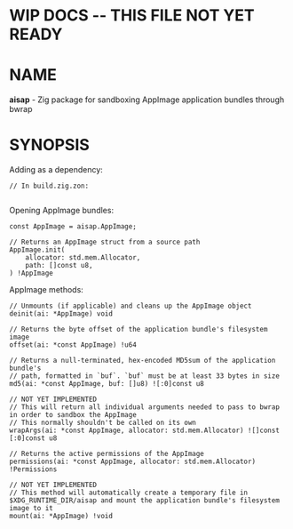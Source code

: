 # WIP DOCS -- THIS FILE NOT YET READY

# NAME

**aisap** - Zig package for sandboxing AppImage application bundles through bwrap

# SYNOPSIS

Adding as a dependency:

```zig
// In build.zig.zon:


```

Opening AppImage bundles:

```zig
const AppImage = aisap.AppImage;

// Returns an AppImage struct from a source path
AppImage.init(
    allocator: std.mem.Allocator,
    path: []const u8,
) !AppImage
```

AppImage methods:

```zig
// Unmounts (if applicable) and cleans up the AppImage object
deinit(ai: *AppImage) void

// Returns the byte offset of the application bundle's filesystem image
offset(ai: *const AppImage) !u64

// Returns a null-terminated, hex-encoded MD5sum of the application bundle's
// path, formatted in `buf`. `buf` must be at least 33 bytes in size
md5(ai: *const AppImage, buf: []u8) ![:0]const u8

// NOT YET IMPLEMENTED
// This will return all individual arguments needed to pass to bwrap in order to sandbox the AppImage
// This normally shouldn't be called on its own
wrapArgs(ai: *const AppImage, allocator: std.mem.Allocator) ![]const [:0]const u8

// Returns the active permissions of the AppImage
permissions(ai: *const AppImage, allocator: std.mem.Allocator) !Permissions

// NOT YET IMPLEMENTED
// This method will automatically create a temporary file in $XDG_RUNTIME_DIR/aisap and mount the application bundle's filesystem image to it
mount(ai: *AppImage) !void
```
